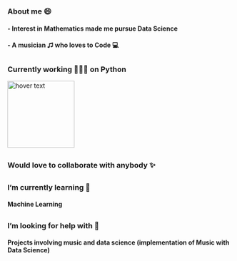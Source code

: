 <!-- Hi there 👋 -->

### About me 😄
#### - Interest in Mathematics made me pursue Data Science
#### - A musician ♫ who loves to Code 💻
## 
### Currently working 👨🏽‍💻 on Python

<p align="left">
<img src="https://upload.wikimedia.org/wikipedia/commons/thumb/c/c3/Python-logo-notext.svg/1024px-Python-logo-notext.svg.png" width="150" title="hover text">
</p>

##
### Would love to collaborate with anybody ✨
## 

###  I’m currently learning 🌱
#### Machine Learning
## 

### I’m looking for help with 🤔
#### Projects involving music and data science (implementation of Music with Data Science)
## 


<!--
**aswinvenk/aswinvenk** is a ✨ _special_ ✨ repository because its `README.md` (this file) appears on your GitHub profile.

Here are some ideas to get you started:

- 🔭 I’m currently working on ...
- 🌱 I’m currently learning ...
- 👯 I’m looking to collaborate on ...
- 🤔 I’m looking for help with ...
- 💬 Ask me about ...
- 📫 How to reach me: ...
- 😄 Pronouns: ...
- ⚡ Fun fact: ...
-->
